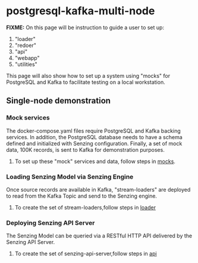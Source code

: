 # postgresql-kafka-multi-node

**FIXME:**
On this page will be instruction to guide a user to set up:

1. "loader"
1. "redoer"
1. "api"
1. "webapp"
1. "utilities"

This page will also show how to set up a system using "mocks" for PostgreSQL and Kafka
to facilitate testing on a local workstation.

## Single-node demonstration

### Mock services

The docker-compose.yaml files require PostgreSQL and Kafka backing services.
In addition, the PostgreSQL database needs to have a schema defined
and initialized with Senzing configuration.
Finally, a set of mock data, 100K records, is sent to Kafka for demonstration purposes.

1. To set up these "mock" services and data, follow steps in [mocks](mocks/).

### Loading Senzing Model via Senzing Engine

Once source records are available in Kafka,
"stream-loaders" are deployed to
read from the Kafka Topic and send to the Senzing engine.

1. To create the set of stream-loaders,follow steps in [loader](loader/)

### Deploying Senzing API Server

The Senzing Model can be queried via a RESTful HTTP API
delivered by the Senzing API Server.

1. To create the set of senzing-api-server,follow steps in [api](api/)
